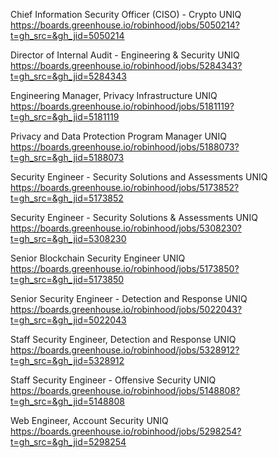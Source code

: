 Chief Information Security Officer (CISO) - Crypto UNIQ https://boards.greenhouse.io/robinhood/jobs/5050214?t=gh_src=&gh_jid=5050214

Director of Internal Audit - Engineering & Security UNIQ https://boards.greenhouse.io/robinhood/jobs/5284343?t=gh_src=&gh_jid=5284343

Engineering Manager, Privacy Infrastructure UNIQ https://boards.greenhouse.io/robinhood/jobs/5181119?t=gh_src=&gh_jid=5181119

Privacy and Data Protection Program Manager UNIQ https://boards.greenhouse.io/robinhood/jobs/5188073?t=gh_src=&gh_jid=5188073

Security Engineer - Security Solutions and Assessments UNIQ https://boards.greenhouse.io/robinhood/jobs/5173852?t=gh_src=&gh_jid=5173852

Security Engineer - Security Solutions & Assessments UNIQ https://boards.greenhouse.io/robinhood/jobs/5308230?t=gh_src=&gh_jid=5308230

Senior Blockchain Security Engineer UNIQ https://boards.greenhouse.io/robinhood/jobs/5173850?t=gh_src=&gh_jid=5173850

Senior Security Engineer - Detection and Response UNIQ https://boards.greenhouse.io/robinhood/jobs/5022043?t=gh_src=&gh_jid=5022043

Staff Security Engineer, Detection and Response UNIQ https://boards.greenhouse.io/robinhood/jobs/5328912?t=gh_src=&gh_jid=5328912

Staff Security Engineer - Offensive Security UNIQ https://boards.greenhouse.io/robinhood/jobs/5148808?t=gh_src=&gh_jid=5148808

Web Engineer,  Account Security UNIQ https://boards.greenhouse.io/robinhood/jobs/5298254?t=gh_src=&gh_jid=5298254

